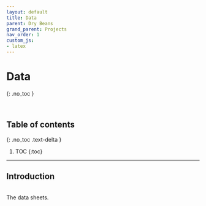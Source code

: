 ```yaml
---
layout: default
title: Data
parent: Dry Beans
grand_parent: Projects
nav_order: 1
custom_js:
- latex
---
```


# Data
{: .no_toc }

<br>

## Table of contents
{: .no_toc .text-delta }

1. TOC
{:toc}

---


## Introduction
<br>
The data sheets.

<br>
<br>
<br>
<br>
